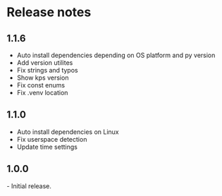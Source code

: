# Release notes

## 1.1.6

* Auto install dependencies depending on OS platform and py version
* Add version utilites
* Fix strings and typos
* Show kps version
* Fix const enums
* Fix .venv location

## 1.1.0

* Auto install dependencies on Linux
* Fix userspace detection
* Update time settings

## 1.0.0

*-* Initial release.
